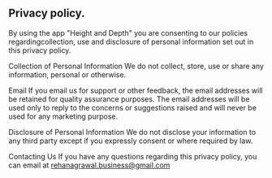 ## Privacy policy.

By using the app "Height and Depth" you are consenting to our policies regardingcollection, use and disclosure of personal information set out in this privacy policy.

Collection of Personal Information
We do not collect, store, use or share any information, personal or otherwise.

Email
If you email us for support or other feedback, the email addresses will be retained for quality assurance purposes. The email addresses will be used only to reply to the concerns or suggestions raised and will never be used for any marketing purpose.

Disclosure of Personal Information
We do not disclose your information to any third party except if you expressly consent or where required by law.

Contacting Us
If you have any questions regarding this privacy policy, you can email at rehanagrawal.business@gmail.com 
